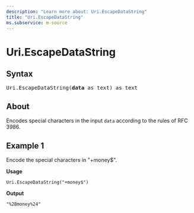```yaml
---
description: "Learn more about: Uri.EscapeDataString"
title: "Uri.EscapeDataString"
ms.subservice: m-source
---
```

# Uri.EscapeDataString

## Syntax

<pre>
Uri.EscapeDataString(<b>data</b> as text) as text
</pre>

## About

Encodes special characters in the input `data` according to the rules of RFC 3986.

## Example 1

Encode the special characters in "+money$".

**Usage**

```powerquery-m
Uri.EscapeDataString("+money$")
```

**Output**

`"%2Bmoney%24"`
